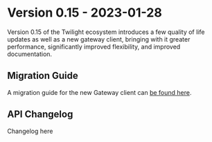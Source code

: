 # Version 0.15 - 2023-01-28

Version 0.15 of the Twilight ecosystem introduces a few quality of life updates
as well as a new gateway client, bringing with it greater performance,
significantly improved flexibility, and improved documentation.

## Migration Guide

A migration guide for the new Gateway client can [be found here](./migration_guide.md).

## API Changelog

Changelog here
